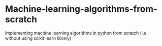 # Machine-learning-algorithms-from-scratch
Implementing machine learning algorithms in python from scratch (i.e. without using scikit learn library)
